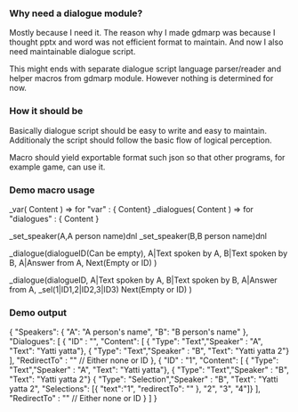 ### Why need a dialogue module?

Mostly because I need it. The reason why I made gdmarp was because I thought
pptx and word was not efficient format to maintain. And now I also need
maintainable dialogue script.

This might ends with separate dialogue script language parser/reader and helper
macros from gdmarp module. However nothing is determined for now.

### How it should be

Basically dialogue script should be easy to write and easy to maintain.
Additionaly the script should follow the basic flow of logical perception.

Macro should yield exportable format such json so that other programs, for
example game, can use it.

### Demo macro usage

_var(
	Content
) 
=> for "var" : {	Content}
_dialogues(
	Content
)
=> for "dialogues" : {	Content }

_set_speaker(A,A person name)dnl
_set_speaker(B,B person name)dnl

_dialogue(dialogueID(Can be empty),
	A|Text spoken by A,
	B|Text spoken by B,
	A|Answer from A,
	Next(Empty or ID)
)

_dialogue(dialogueID,
	A|Text spoken by A,
	B|Text spoken by B,
	A|Answer from A,
	_sel(1|ID1,2|ID2,3|ID3)
	Next(Empty or ID)
)

### Demo output

{
	"Speakers": {
		"A": "A person's name",
		"B": "B person's name"
	},
	"Dialogues": [
		{
			"ID" : "",
			"Content": [
				{ "Type": "Text","Speaker" : "A", "Text": "Yatti yatta"},
				{ "Type": "Text","Speaker" : "B", "Text": "Yatti yatta 2"}
			],
			"RedirectTo" : "" // Either none or ID
		},
		{
			"ID" : "1",
			"Content": [
				{ "Type": "Text","Speaker" : "A", "Text": "Yatti yatta"},
				{ "Type": "Text","Speaker" : "B", "Text": "Yatti yatta 2"}
				{ "Type": "Selection","Speaker" : "B", "Text": "Yatti yatta 2", "Selections": [{ "text":"1", "redirectTo": "" }, "2", "3", "4"]}
			],
			"RedirectTo" : "" // Either none or ID
		}
	]
}
